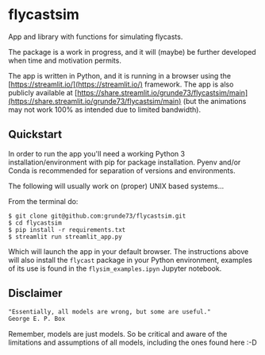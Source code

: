 # flycastsim
App and library with functions for simulating flycasts.

The package is a work in progress, and it will (maybe) be
further developed when time and motivation permits.

The app is written in Python, and it is running in a browser
using the [https://streamlit.io/](https://streamlit.io/) framework.
The app is also publicly available at
[https://share.streamlit.io/grunde73/flycastsim/main](https://share.streamlit.io/grunde73/flycastsim/main)
(but the animations may not work 100% as intended due to
limited bandwidth).


## Quickstart
In order to run the app you'll need a working Python 3
installation/environment with pip for package installation.
Pyenv and/or Conda is recommended for separation of versions
and environments.

The following will usually work on (proper) UNIX based systems...

From the terminal do:
```shell
$ git clone git@github.com:grunde73/flycastsim.git
$ cd flycastsim
$ pip install -r requirements.txt
$ streamlit run streamlit_app.py 
```
Which will launch the app in your default browser. The instructions
above will also install the `flycast` package in your Python environment,
examples of its use is found in the `flysim_examples.ipyn` Jupyter
notebook.


## Disclaimer
```txt
"Essentially, all models are wrong, but some are useful."
George E. P. Box
```
Remember, models are just models. So be critical and aware
of the limitations and assumptions of all models, including
the ones found here :-D
